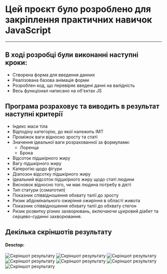 # Цей проєкт було розроблено для закріплення практичних навичок JavaScript
___

## В ході розробці були виконанні наступні кроки:

- Створена форма для введення данних
- Реалізована базова анімація форми
- Розроблен код, що перевіряє введені данні на валідність
- Весь функціонал написано на об'єктах JS

## Програма розраховує та виводить в результат наступні критерії

- Індекс маси тіла
- Відподіну категорію, до якої належить ІМТ
- Проміжок ваги відносно зросту та статі
- Значення ідеальної ваги розрахованної за формулами:
	- Лоренца
	- Брока
- Відсоток підшкірного жиру
- Вагу підшкірного жиру
- Катерогію щодо фігури
- Діапозон відсотку підшкірного жиру
- Ідеальний відсоток підшкірного жиру щодо статі людини
- Висновок відносно того, чи має людина потребу в дієті
- Тип статури (соматотип)
- Показник співвідношення обхвату талії до зросту
- Ризик абдомінального ожиріння ожиріння в області живота
- Показник співвідношення обхвату талії до обхвату стегон
- Ризик розвитку різних захворювань, включаючи цукровий діабет та серцево-судинні захворювання.

## Декілька скріншотів результату

#### Desctop:
![Скріншот результату](./screenshots/screenshot_1.png)
![Скріншот результату](./screenshots/screenshot_2.png)
![Скріншот результату](./screenshots/screenshot_3.png)
![Скріншот результату](./screenshots/screenshot_4.png)
![Скріншот результату](./screenshots/screenshot_5.png)
![Скріншот результату](./screenshots/screenshot_6.png)
![Скріншот результату](./screenshots/screenshot_7.png)
